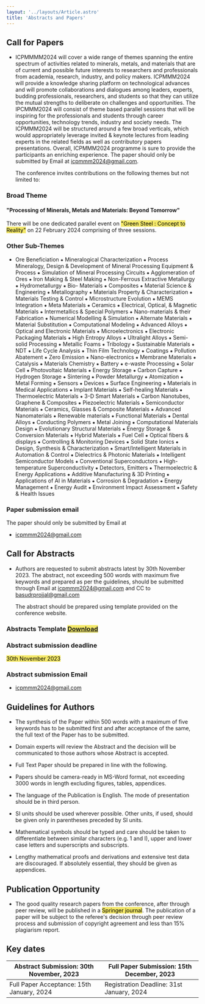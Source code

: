```yaml
---
layout: '../layouts/Article.astro'
title: 'Abstracts and Papers'
---
```


## Call for Papers

- ICPMMMM2024 will cover a wide range of themes spanning the entire spectrum of activities related to
  minerals, metals, and materials that are of current and possible future interests to researchers and
  professionals from academia, research, industry, and policy makers. ICPMMM2024 will provide a
  knowledge sharing platform on technological advances and will promote collaborations and dialogues
  among leaders, experts, budding professionals, researchers, and students so that they can utilize the mutual
  strengths to deliberate on challenges and opportunities. The IPCMMM2024 will consist of theme based
  parallel sessions that will be inspiring for the professionals and students through career opportunities,
  technology trends, industry and society needs. The ICPMMM2024 will be structured around a few broad
  verticals, which would appropriately leverage invited & keynote lectures from leading experts in the
  related fields as well as contributory papers presentations. Overall, ICPMMM2024 programme is sure to
  provide the participants an enriching experience. The paper should only be submitted by Email at
  icpmmm2024@gmail.com. <p>
  The conference invites contributions on the following themes but not
  limited to:

### Broad Theme

#### "Processing of Minerals, Metals and Materials: Beyond Tomorrow"

There will be one dedicated parallel event on <mark style="background-color:#F4E869;color: black;">"Green Steel : Concept to
Reality"</mark> on 22 February 2024 comprising of three sessions.

### Other Sub-Themes

- Ore Beneficiation ⁕ Mineralogical Characterization ⁕ Process Mineralogy, Design & Development of
  Mineral Processing Equipment & Process ⁕ Simulation of Mineral Processing Circuits ⁕ Agglomeration of
  Ores ⁕ Iron Making & Steel Making ⁕ Non-Ferrous Extractive Metallurgy ⁕ Hydrometallurgy ⁕ Bio-
  Materials ⁕ Composites ⁕ Material Science & Engineering ⁕ Metallography ⁕ Materials Property &
  Characterization ⁕ Materials Testing & Control ⁕ Microstructure Evolution ⁕ MEMS Integration ⁕ Meta
  Materials ⁕ Ceramics ⁕ Electrical, Optical, & Magnetic Materials ⁕ Intermetallics & Special Polymers ⁕
  Nano-materials & their Fabrication ⁕ Numerical Modelling & Simulation ⁕ Alternate Materials ⁕ Material
  Substitution ⁕ Computational Modeling ⁕ Advanced Alloys ⁕ Optical and Electronic Materials ⁕
  Microelectronics ⁕ Electronic Packaging Materials ⁕ High Entropy Alloys ⁕ Ultralight Alloys ⁕ Semi-solid
  Processing ⁕ Metallic Foams ⁕ Tribology ⁕ Sustainable Materials ⁕ NDT ⁕ Life Cycle Analysis ⁕ Thin Film
  Technology ⁕ Coatings ⁕ Pollution Abatement ⁕ Zero Emission ⁕ Nano-electronics ⁕ Membrane Materials ⁕
  Catalysis ⁕ Materials Chemistry ⁕ Battery ⁕ e-waste Processing ⁕ Solar Cell ⁕ Photovoltaic Materials ⁕
  Energy Storage ⁕ Carbon Capture ⁕ Hydrogen Storage ⁕ Sintering ⁕ Powder Metallurgy ⁕ Atomization ⁕
  Metal Forming ⁕ Sensors ⁕ Devices ⁕ Surface Engineering ⁕ Materials in Medical Applications ⁕ Implant
  Materials ⁕ Self-healing Materials ⁕ Thermoelectric Materials ⁕ 3-D Smart Materials ⁕ Carbon Nanotubes,
  Graphene & Composites ⁕ Piezoelectric Materials ⁕ Semiconductor Materials ⁕ Ceramics, Glasses &
  Composite Materials ⁕ Advanced Nanomaterials ⁕ Renewable materials ⁕ Functional Materials ⁕ Dental
  Alloys ⁕ Conducting Polymers ⁕ Metal Joining ⁕ Computational Materials Design ⁕ Evolutionary
  Structural Materials ⁕ Energy Storage & Conversion Materials ⁕ Hybrid Materials ⁕ Fuel Cell ⁕ Optical
  fibers & displays ⁕ Controlling & Monitoring Devices ⁕ Solid State Ionics ⁕ Design, Synthesis &
  Characterization ⁕ Smart/Intelligent Materials in Automation & Control ⁕ Dielectrics & Photonic
  Materials ⁕ Intelligent Semiconductor Models ⁕ Conventional Superconductors ⁕ High-temperature
  Superconductivity ⁕ Detectors, Emitters ⁕ Thermoelectric & Energy Applications ⁕ Additive
  Manufacturing & 3D Printing ⁕ Applications of AI in Materials ⁕ Corrosion & Degradation ⁕ Energy
  Management ⁕ Energy Audit ⁕ Environment Impact Assessment ⁕ Safety & Health Issues

### Paper submission email

The paper should only be submitted by Email at

- icpmmm2024@gmail.com

## Call for Abstracts

- Authors are requested to submit abstracts latest by 30th November 2023. The abstract, not
  exceeding 500 words with maximum five keywords and prepared as per the guidelines, should be
  submitted through Email at [icpmmm2024@gmail.com](mailto:icpmmm2024@gmail.com) and CC to [basudrprojjal@gmail.com](mailto:basudrprojjal@gmail.com) <p>
  The abstract should be prepared using
  template provided on the conference website.

### Abstracts Template <mark style="background-color:#F4E869;color: black;">[Download](/uploads/Abstract_Template_ICPMMM2024.docx)</mark>

### Abstract submission deadline

<mark style="background-color:#F4E869;color: black;">30th November 2023</mark>

### Abstract submission Email

- icpmmm2024@gmail.com

## Guidelines for Authors

- The synthesis of the Paper within 500 words with a maximum of five keywords has to be submitted
  first and after acceptance of the same, the full text of the Paper has to be submitted.

- Domain experts will review the Abstract and the decision will be communicated to those authors whose
  Abstract is accepted.

- Full Text Paper should be prepared in line with the following.

- Papers should be camera-ready in MS-Word format, not exceeding 3000 words in length excluding
  figures, tables, appendices.

- The language of the Publication is English. The mode of presentation should be in third person.

- SI units should be used wherever possible. Other units, if used, should be given only in parentheses
  preceded by SI units.

- Mathematical symbols should be typed and care should be taken to differentiate between similar
  characters (e.g. 1 and I), upper and lower case letters and superscripts and subscripts.

- Lengthy mathematical proofs and derivations and extensive test data are discouraged. If absolutely
  essential, they should be given as appendices.

## Publication Opportunity

- The good quality research papers from the conference, after through peer review, will be published
  in a <mark style="background-color:#F4E869;color: black;">Springer journal</mark>. The publication of a paper will be subject to the referee's decision through
  peer review process and submission of copyright agreement and less than 15% plagiarism
  report.

## Key dates

| Abstract Submission: 30th November, 2023  | Full Paper Submission: 15th December, 2023 |
| ----------------------------------------- | ------------------------------------------ |
| Full Paper Acceptance: 15th January, 2024 | Registration Deadline: 31st January, 2024  |
